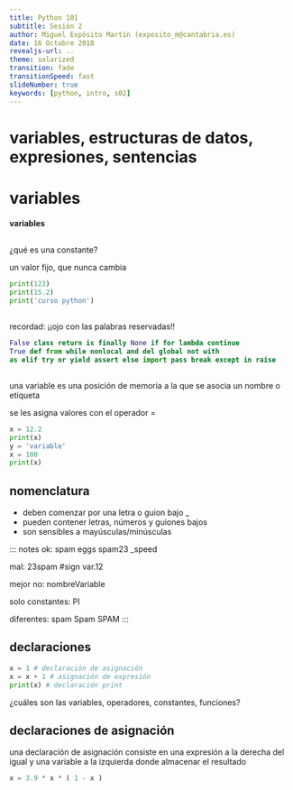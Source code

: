 ```yaml
---
title: Python 101
subtitle: Sesión 2
author: Miguel Expósito Martín (exposito_m@cantabria.es)
date: 16 Octubre 2018
revealjs-url: ..
theme: solarized
transition: fade
transitionSpeed: fast
slideNumber: true
keywords: [python, intro, s02]
---
```


# variables, estructuras de datos, expresiones, sentencias

# variables
#### variables

##
¿qué es una constante?

un valor fijo, que nunca cambia

~~~python
print(123)
print(15.2)
print('curso python')
~~~

##
recordad: ¡¡ojo con las palabras reservadas!!

~~~python
False class return is finally None if for lambda continue
True def from while nonlocal and del global not with
as elif try or yield assert else import pass break except in raise
~~~

##
una variable es una posición de memoria a la que se asocia un nombre o etiqueta

se les asigna valores con el operador =

~~~python
x = 12.2
print(x)
y = 'variable'
x = 100
print(x)
~~~

## nomenclatura

- deben comenzar por una letra o guion bajo _
- pueden contener letras, números y guiones bajos
- son sensibles a mayúsculas/minúsculas

::: notes
ok:    spam    eggs   spam23    _speed

mal:     23spam     #sign  var.12

mejor no: nombreVariable

solo constantes: PI

diferentes: spam   Spam   SPAM
:::

## declaraciones

~~~python
x = 1 # declaración de asignación
x = x + 1 # asignación de expresión
print(x) # declaración print
~~~

¿cuáles son las variables, operadores, constantes, funciones?

## declaraciones de asignación

una declaración de asignación consiste en una expresión a la derecha del igual y una variable a la izquierda donde almacenar el resultado

~~~python
x = 3.9 * x * ( 1 - x )
~~~
